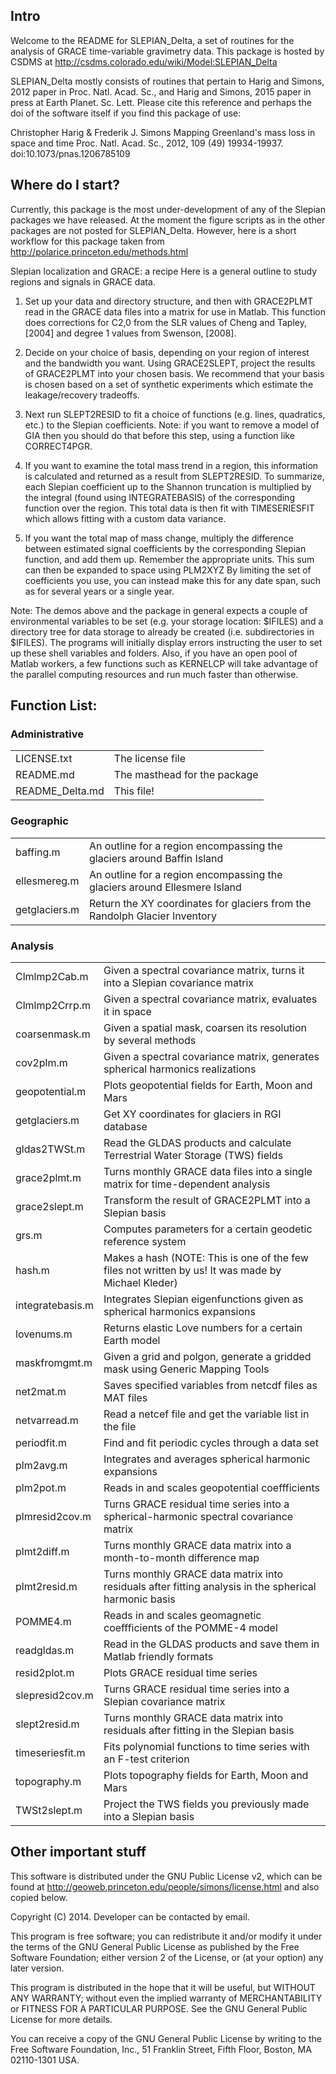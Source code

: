 ## Intro
Welcome to the README for SLEPIAN_Delta, a set of routines for the
analysis of GRACE time-variable gravimetry data.
This package is hosted by CSDMS at
http://csdms.colorado.edu/wiki/Model:SLEPIAN_Delta

SLEPIAN_Delta mostly consists of routines that pertain to Harig and 
Simons, 2012 paper in Proc. Natl. Acad. Sc., and Harig and Simons, 2015 paper
in press at Earth Planet. Sc. Lett. Please cite this reference and
perhaps the doi of the software itself if you find this package of
use:

Christopher Harig & Frederik J. Simons
Mapping Greenland's mass loss in space and time
Proc. Natl. Acad. Sc., 2012, 109 (49) 19934-19937.
doi:10.1073/pnas.1206785109 


## Where do I start?

Currently, this package is the most under-development of any of the
Slepian packages we have released.  At the moment the figure scripts
as in the other packages are not posted for SLEPIAN_Delta.  However,
here is a short workflow for this package taken from 
http://polarice.princeton.edu/methods.html

Slepian localization and GRACE: a recipe 
Here is a general outline to study regions and signals in GRACE data.

1. Set up your data and directory structure, and then with GRACE2PLMT 
read in the GRACE data files into a matrix for use in Matlab. This 
function does corrections for C2,0 from the SLR values of Cheng and 
Tapley, [2004] and degree 1 values from Swenson, [2008].

2. Decide on your choice of basis, depending on your region of interest 
and the bandwidth you want. Using GRACE2SLEPT, project the results of 
GRACE2PLMT into your chosen basis. We recommend that your basis is 
chosen based on a set of synthetic experiments which estimate the 
leakage/recovery tradeoffs.

3. Next run SLEPT2RESID to fit a choice of functions (e.g. lines, 
quadratics, etc.) to the Slepian coefficients. Note: if you want to 
remove a model of GIA then you should do that before this step, using 
a function like CORRECT4PGR.

4. If you want to examine the total mass trend in a region, this 
information is calculated and returned as a result from SLEPT2RESID. 
To summarize, each Slepian coefficient up to the Shannon truncation is 
multiplied by the integral (found using INTEGRATEBASIS) of the corresponding 
function over the region. This total data is then fit with TIMESERIESFIT 
which allows fitting with a custom data variance.

5. If you want the total map of mass change, multiply the difference 
between estimated signal coefficients by the corresponding Slepian 
function, and add them up. Remember the appropriate units. This sum can 
then be expanded to space using PLM2XYZ By limiting the set of coefficients 
you use, you can instead make this for any date span, such as for several 
years or a single year.



Note: The demos above and the package in general expects a couple of
environmental variables to be set (e.g. your storage location:
$IFILES) and a directory tree for data storage to already be created
(i.e. subdirectories in $IFILES). The programs will initially display
errors instructing the user to set up these shell variables and
folders. Also, if you have an open pool of Matlab workers, a few
functions such as KERNELCP will take advantage of the parallel
computing resources and run much faster than otherwise.




## Function List:

### Administrative
| | |
| --- | --- |
| LICENSE.txt | The license file |
| README.md | The masthead for the package |
| README_Delta.md | This file! |

### Geographic
| | |
| --- | --- |
| baffing.m | An outline for a region encompassing the glaciers around Baffin Island |
| ellesmereg.m | An outline for a region encompassing the glaciers around Ellesmere Island |
| getglaciers.m | Return the XY coordinates for glaciers from the Randolph Glacier Inventory |

### Analysis
| | |
| --- | --- |
| Clmlmp2Cab.m | Given a spectral covariance matrix, turns it into a Slepian covariance matrix |
| Clmlmp2Crrp.m | Given a spectral covariance matrix, evaluates it in space |
| coarsenmask.m | Given a spatial mask, coarsen its resolution by several methods |
| cov2plm.m | Given a spectral covariance matrix, generates spherical harmonics realizations |
| geopotential.m | Plots geopotential fields for Earth, Moon and Mars |
| getglaciers.m | Get XY coordinates for glaciers in RGI database |
| gldas2TWSt.m | Read the GLDAS products and calculate Terrestrial Water Storage (TWS) fields |
| grace2plmt.m | Turns monthly GRACE data files into a single matrix for time-dependent analysis |
| grace2slept.m | Transform the result of GRACE2PLMT into a Slepian basis
| grs.m | Computes parameters for a certain geodetic reference system
| hash.m | Makes a hash (NOTE: This is one of the few files not written by us! It was made by Michael Kleder) |
| integratebasis.m | Integrates Slepian eigenfunctions given as spherical harmonics expansions |
| lovenums.m | Returns elastic Love numbers for a certain Earth model |
| maskfromgmt.m | Given a grid and polgon, generate a gridded mask using Generic Mapping Tools |
| net2mat.m | Saves specified variables from netcdf files as MAT files |
| netvarread.m | Read a netcef file and get the variable list in the file |
| periodfit.m | Find and fit periodic cycles through a data set
| plm2avg.m | Integrates and averages spherical harmonic expansions 
| plm2pot.m | Reads in and scales geopotential coeffficients
| plmresid2cov.m | Turns GRACE residual time series into a spherical-harmonic spectral covariance matrix 
| plmt2diff.m | Turns monthly GRACE data matrix into a month-to-month difference map
| plmt2resid.m | Turns monthly GRACE data matrix into residuals after fitting analysis in the spherical harmonic basis
| POMME4.m | Reads in and scales geomagnetic coeffficients of the POMME-4 model
| readgldas.m | Read in the GLDAS products and save them in Matlab friendly formats |
| resid2plot.m | Plots GRACE residual time series
| slepresid2cov.m | Turns GRACE residual time series into a Slepian covariance matrix 
| slept2resid.m | Turns monthly GRACE data matrix into residuals after fitting in the Slepian basis 
| timeseriesfit.m | Fits polynomial functions to time series with an F-test criterion 
| topography.m | Plots topography fields for Earth, Moon and Mars
| TWSt2slept.m | Project the TWS fields you previously made into a Slepian basis |






## Other important stuff

This software is distributed under the GNU Public License v2, which can be
found at http://geoweb.princeton.edu/people/simons/license.html  and also
copied below.

Copyright (C) 2014. Developer can be contacted by email. 

This program is free software; you can redistribute it and/or modify it
under the terms of the GNU General Public License as published by the Free
Software Foundation; either version 2 of the License, or (at your option) any
later version. 

This program is distributed in the hope that it will be useful, but
WITHOUT ANY WARRANTY; without even the implied warranty of MERCHANTABILITY or
FITNESS FOR A PARTICULAR PURPOSE. See the GNU General Public License for more
details. 

You can receive a copy of the GNU General Public License by writing to the
Free Software Foundation, Inc., 51 Franklin Street, Fifth Floor, Boston, MA
02110-1301 USA. 
